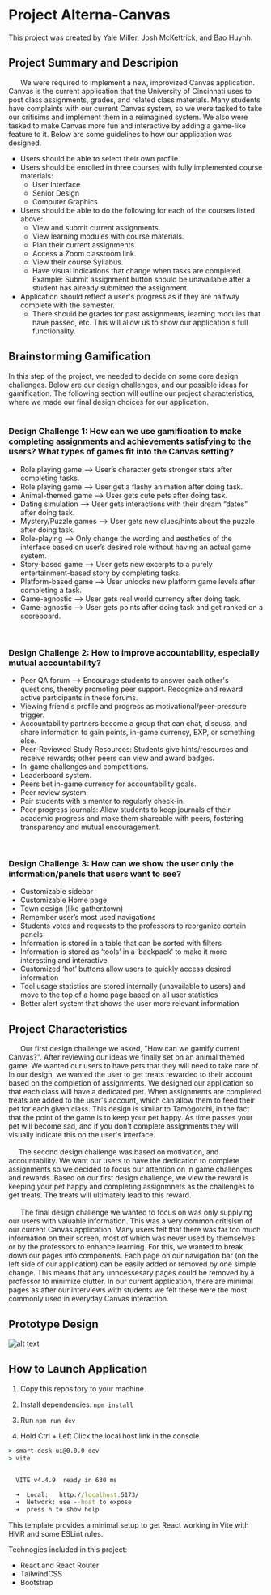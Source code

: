 # Project Alterna-Canvas

This project was created by Yale Miller, Josh McKettrick, and Bao Huynh.

## Project Summary and Descripion
&nbsp; &nbsp; &nbsp; We were required to implement a new, improvized Canvas application. Canvas is the current application that the University of Cincinnati uses to post class assignments, grades, and related class materials. Many students have complaints with our current Canvas system, so we were tasked to take our critisims and implement them in a reimagined system. We also were tasked to make Canvas more fun and interactive by adding a game-like feature to it. Below are some guidelines to how our application was designed.
- Users should be able to select their own profile.
- Users should be enrolled in three courses with fully implemented course materials:
   - User Interface
   - Senior Design
   - Computer Graphics
- Users should be able to do the following for each of the courses listed above:
   - View and submit current assignments.
   - View learning modules with course materials.
   - Plan their current assignments.
   - Access a Zoom classroom link.
   - View their course Syllabus.
   - Have visual indications that change when tasks are completed. Example: Submit assignment button should be unavailable after a student has already submitted the assignment.
- Application should reflect a user's progress as if they are halfway complete with the semester.
   - There should be grades for past assignments, learning modules that have passed, etc. This will allow us to show our application's full functionality.

## Brainstorming Gamification 
In this step of the project, we needed to decide on some core design challenges. Below are our design challenges, and our possible ideas for gamification. The following section will outline our project characteristics, where we made our final design choices for our application.
<br />
<br />
### Design Challenge 1: How can we use gamification to make completing assignments and achievements satisfying to the users? What types of games fit into the Canvas setting?
- Role playing game --> User’s character gets stronger stats after completing tasks.
- Role playing game --> User get a flashy animation after doing task.
- Animal-themed game --> User gets cute pets after doing task.
- Dating simulation --> User gets interactions with their dream “dates” after doing task.
- Mystery/Puzzle games --> User gets new clues/hints about the puzzle after doing task.
- Role-playing --> Only change the wording and aesthetics of the interface based on user’s desired role without having an actual game system.
- Story-based game --> User gets new excerpts to a purely entertainment-based story by completing tasks.  
- Platform-based game --> User unlocks new platform game levels after completing a task.  
- Game-agnostic --> User gets real world currency after doing task.
- Game-agnostic --> User gets points after doing task and get ranked on a scoreboard.
<br />

### Design Challenge 2: How to improve accountability, especially mutual accountability?
- Peer QA forum --> Encourage students to answer each other's questions, thereby promoting peer support. Recognize and reward active participants in these forums.  
- Viewing friend's profile and progress as motivational/peer-pressure trigger.
- Accountability partners become a group that can chat, discuss, and share information to gain points, in-game currency, EXP, or something else.
- Peer-Reviewed Study Resources: Students give hints/resources and receive rewards; other peers can view and award badges.
- In-game challenges and competitions.
- Leaderboard system.
- Peers bet in-game currency for accountability goals.
- Peer review system.
- Pair students with a mentor to regularly check-in.
- Peer progress journals: Allow students to keep journals of their academic progress and make them shareable with peers, fostering transparency and mutual encouragement.
<br />

### Design Challenge 3: How can we show the user only the information/panels that users want to see?
- Customizable sidebar  
- Customizable Home page  
- Town design (like gather.town)  
- Remember user’s most used navigations  
- Students votes and requests to the professors to reorganize certain panels  
- Information is stored in a table that can be sorted with filters  
- Information is stored as ‘tools’ in a ‘backpack’ to make it more interesting and interactive  
- Customized ‘hot’ buttons allow users to quickly access desired information  
- Tool usage statistics are stored internally (unavailable to users) and move to the top of a home page based on all user statistics  
- Better alert system that shows the user more relevant information

## Project Characteristics
&nbsp; &nbsp; &nbsp; Our first design challenge we asked, "How can we gamify current Canvas?". After reviewing our ideas we finally set on an animal themed game. We wanted our users to have pets that they will need to take care of. In our design, we wanted the user to get treats rewarded to their account based on the completion of assignments. We designed our application so that each class will have a dedicated pet. When assignments are completed treats are added to the user's account, which can allow them to feed their pet for each given class. This design is similar to Tamogotchi, in the fact that the point of the game is to keep your pet happy. As time passes your pet will become sad, and if you don't complete assignments they will visually indicate this on the user's interface.
<br />
<br />
&nbsp; &nbsp; &nbsp;The second design challenge was based on motivation, and accountability. We want our users to have the dedication to complete assignments so we decided to focus our attention on in game challenges and rewards. Based on our first design challenge, we view the reward is keeping your pet happy and completing assignmnets as the challenges to get treats. The treats will ultimately lead to this reward. 
<br />
<br />
&nbsp; &nbsp; &nbsp; The final design challenge we wanted to focus on was only supplying our users with valuable information. This was a very common critisism of our current Canvas application. Many users felt that there was far too much information on their screen, most of which was never used by themselves or by the professors to enhance learning. For this, we wanted to break down our pages into components. Each page on our navigation bar (on the left side of our application) can be easily added or removed by one simple change. This means that any unncessesary pages could be removed by a professor to minimize clutter. In our current application, there are minimal pages as after our interviews with students we felt these were the most commonly used in everyday Canvas interaction.

## Prototype Design
![alt text](https://github.com/mckettja/UI_Project_2/blob/main/documentation/design_sketch.png?raw=true)

## How to Launch Application

1. Copy this repository to your machine.
   
3. Install dependencies: `npm install`

4. Run `npm run dev`

6. Hold Ctrl + Left Click the local host link in the console
```cmd
> smart-desk-ui@0.0.0 dev
> vite


  VITE v4.4.9  ready in 630 ms

  ➜  Local:   http://localhost:5173/
  ➜  Network: use --host to expose
  ➜  press h to show help
```

This template provides a minimal setup to get React working in Vite with HMR and some ESLint rules.

Technogies included in this project:
- React and React Router
- TailwindCSS
- Bootstrap
